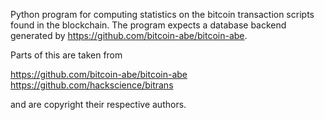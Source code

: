 Python program for computing statistics on the bitcoin transaction scripts found in the blockchain.  The program expects a database backend generated by https://github.com/bitcoin-abe/bitcoin-abe.

Parts of this are taken from 

https://github.com/bitcoin-abe/bitcoin-abe
https://github.com/hackscience/bitrans

and are copyright their respective authors.
